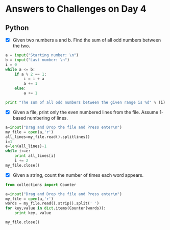 # Answers to Challenges on Day 4

## Python

- [x] Given two numbers a and b. Find the sum of all odd numbers between the two.

```python
a = input("Starting number: \n")
b = input("Last number: \n")
i = 0
while a <= b:
	if a % 2 == 1:
		i = i + a
		a += 1
	else:
		a += 1

print "The sum of all odd numbers between the given range is %d" % (i)
```

- [x] Given a file, print only the even numbered lines from the file. Assume 1-based numbering of lines.

```python
a=input("Drag and Drop the file and Press enter\n")
my_file = open(a,'r')
all_lines=my_file.read().splitlines()
i=1
e=len(all_lines)-1
while i<=e:
	print all_lines[i]
	i += 2
my_file.close()
```

- [x] Given a string, count the number of times each word appears.


```python
from collections import Counter

a=input("Drag and Drop the file and Press enter\n")
my_file = open(a,'r')
words = my_file.read().strip().split(' ')
for key,value in dict.items(Counter(words)):
	print key, value

my_file.close()

```

